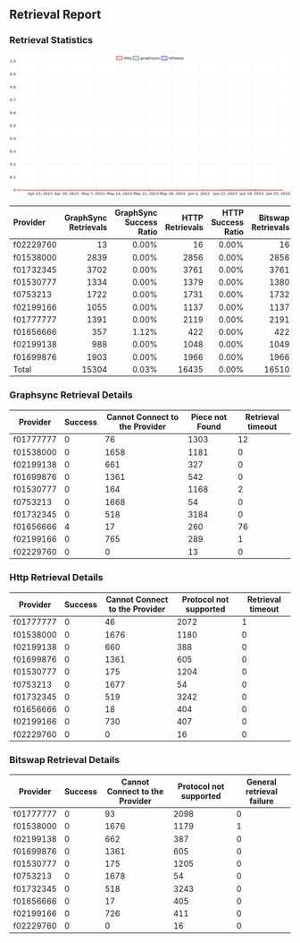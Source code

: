 ## Retrieval Report
### Retrieval Statistics
<img src="https://raw.githubusercontent.com/data-preservation-programs/filplus-checker-assets/main/filecoin-project/filecoin-plus-large-datasets/issues/1264/1688107617684.png"/>

| Provider  | GraphSync Retrievals | GraphSync Success Ratio | HTTP Retrievals | HTTP Success Ratio | Bitswap Retrievals | Bitswap Success Ratio |
| :-------- | -------------------: | ----------------------: | --------------: | -----------------: | -----------------: | --------------------: |
| f02229760 |                   13 |                   0.00% |              16 |              0.00% |                 16 |                 0.00% |
| f01538000 |                 2839 |                   0.00% |            2856 |              0.00% |               2856 |                 0.00% |
| f01732345 |                 3702 |                   0.00% |            3761 |              0.00% |               3761 |                 0.00% |
| f01530777 |                 1334 |                   0.00% |            1379 |              0.00% |               1380 |                 0.00% |
| f0753213  |                 1722 |                   0.00% |            1731 |              0.00% |               1732 |                 0.00% |
| f02199166 |                 1055 |                   0.00% |            1137 |              0.00% |               1137 |                 0.00% |
| f01777777 |                 1391 |                   0.00% |            2119 |              0.00% |               2191 |                 0.00% |
| f01656666 |                  357 |                   1.12% |             422 |              0.00% |                422 |                 0.00% |
| f02199138 |                  988 |                   0.00% |            1048 |              0.00% |               1049 |                 0.00% |
| f01699876 |                 1903 |                   0.00% |            1966 |              0.00% |               1966 |                 0.00% |
| Total     |                15304 |                   0.03% |           16435 |              0.00% |              16510 |                 0.00% |

### Graphsync Retrieval Details
| Provider  | Success | Cannot Connect to the Provider | Piece not Found | Retrieval timeout |
| --------- | ------- | ------------------------------ | --------------- | ----------------- |
| f01777777 | 0       | 76                             | 1303            | 12                |
| f01538000 | 0       | 1658                           | 1181            | 0                 |
| f02199138 | 0       | 661                            | 327             | 0                 |
| f01699876 | 0       | 1361                           | 542             | 0                 |
| f01530777 | 0       | 164                            | 1168            | 2                 |
| f0753213  | 0       | 1668                           | 54              | 0                 |
| f01732345 | 0       | 518                            | 3184            | 0                 |
| f01656666 | 4       | 17                             | 260             | 76                |
| f02199166 | 0       | 765                            | 289             | 1                 |
| f02229760 | 0       | 0                              | 13              | 0                 |

### Http Retrieval Details
| Provider  | Success | Cannot Connect to the Provider | Protocol not supported | Retrieval timeout |
| --------- | ------- | ------------------------------ | ---------------------- | ----------------- |
| f01777777 | 0       | 46                             | 2072                   | 1                 |
| f01538000 | 0       | 1676                           | 1180                   | 0                 |
| f02199138 | 0       | 660                            | 388                    | 0                 |
| f01699876 | 0       | 1361                           | 605                    | 0                 |
| f01530777 | 0       | 175                            | 1204                   | 0                 |
| f0753213  | 0       | 1677                           | 54                     | 0                 |
| f01732345 | 0       | 519                            | 3242                   | 0                 |
| f01656666 | 0       | 18                             | 404                    | 0                 |
| f02199166 | 0       | 730                            | 407                    | 0                 |
| f02229760 | 0       | 0                              | 16                     | 0                 |

### Bitswap Retrieval Details
| Provider  | Success | Cannot Connect to the Provider | Protocol not supported | General retrieval failure |
| --------- | ------- | ------------------------------ | ---------------------- | ------------------------- |
| f01777777 | 0       | 93                             | 2098                   | 0                         |
| f01538000 | 0       | 1676                           | 1179                   | 1                         |
| f02199138 | 0       | 662                            | 387                    | 0                         |
| f01699876 | 0       | 1361                           | 605                    | 0                         |
| f01530777 | 0       | 175                            | 1205                   | 0                         |
| f0753213  | 0       | 1678                           | 54                     | 0                         |
| f01732345 | 0       | 518                            | 3243                   | 0                         |
| f01656666 | 0       | 17                             | 405                    | 0                         |
| f02199166 | 0       | 726                            | 411                    | 0                         |
| f02229760 | 0       | 0                              | 16                     | 0                         |
